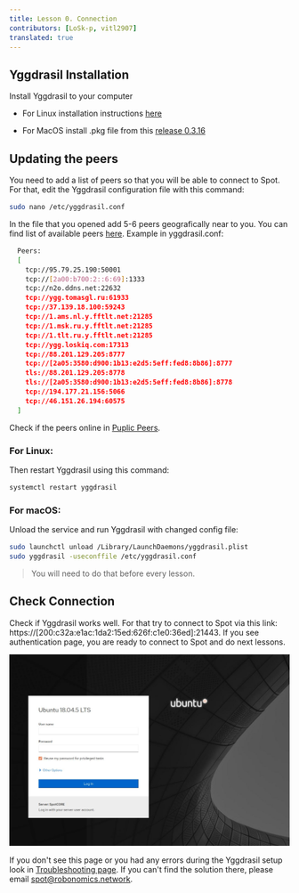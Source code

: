```yaml
---
title: Lesson 0. Connection
contributors: [LoSk-p, vitl2907]
translated: true
---
```


## Yggdrasil Installation

Install Yggdrasil to your computer

* For Linux installation instructions [here](https://yggdrasil-network.github.io/installation.html)

* For MacOS install .pkg file from this [release 0.3.16](https://github.com/yggdrasil-network/yggdrasil-go/releases/tag/v0.3.16)

## Updating the peers

You need to add a list of peers so that you will be able to connect to Spot. For that, edit the Yggdrasil configuration file with this command:

```bash
sudo nano /etc/yggdrasil.conf
```

In the file that you opened add 5-6 peers geografically near to you. You can find list of available peers [here](https://github.com/yggdrasil-network/public-peers). Example in yggdrasil.conf:

```bash
  Peers:
  [
    tcp://95.79.25.190:50001
    tcp://[2a00:b700:2::6:69]:1333
    tcp://n2o.ddns.net:22632
    tcp://ygg.tomasgl.ru:61933
    tcp://37.139.18.100:59243
    tcp://1.ams.nl.y.fftlt.net:21285
    tcp://1.msk.ru.y.fftlt.net:21285
    tcp://1.tlt.ru.y.fftlt.net:21285
    tcp://ygg.loskiq.com:17313
    tcp://88.201.129.205:8777
    tcp://[2a05:3580:d900:1b13:e2d5:5eff:fed8:8b86]:8777
    tls://88.201.129.205:8778
    tls://[2a05:3580:d900:1b13:e2d5:5eff:fed8:8b86]:8778
    tcp://194.177.21.156:5066
    tcp://46.151.26.194:60575
  ]
  ```
Check if the peers online in [Puplic Peers](https://publicpeers.neilalexander.dev/).

### For Linux:

Then restart Yggdrasil using this command:

```bash
systemctl restart yggdrasil
```
### For macOS:

Unload the service and run Yggdrasil with changed config file:

```bash
sudo launchctl unload /Library/LaunchDaemons/yggdrasil.plist
sudo yggdrasil -useconffile /etc/yggdrasil.conf
```
> You will need to do that before every lesson.

## Check Connection

Check if Yggdrasil works well. For that try to connect to Spot via this link: https://[200:c32a:e1ac:1da2:15ed:626f:c1e0:36ed]:21443. If you see authentication page, you are ready to connect to Spot and do next lessons.

![log_in](../images/spot/less1-login.jpg)

If you don't see this page or you had any errors during the Yggdrasil setup look in [Troubleshooting page](/docs/spot-troubleshooting). If you can't find the solution there, please email spot@robonomics.network.